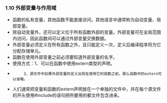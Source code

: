 ### 1.10 外部变量与作用域
* 函数的私有变量，其他函数不能直接访问。其他语言中通常称为自动变量、局部变量。
* 除自动变量外，还可以定义位于所有函数外部的变量。外部变量可在全局范围内访问，因此函数间可以通过外部变量交换数据。
* 外部变量必须定义在所有函数之外，且只能定义一次，定义后编译程序将为它分配存储单元。
* 函数在使用外部变量之前必须要知道外部变量的名字。
* 使用方式：1、可以在函数中使用extern类型的声明。
*          2、源文件中如果外部变量的定义出现在使用它的函数之前，那么函数中的extern可以省略。
* 人们通常把变量和函数的extern声明放在一个单独的文件中，并在每个源文件的开头使用#include的语句把所要用的都文件包含进来。         

